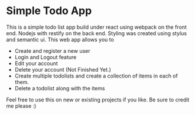 # Simple Todo App
This is a simple todo list app build under react using webpack on the front end. Nodejs with restify on the back end. Styling was created using stylus and semantic ui. This web app allows you to

- Create and register a new user
- Login and Logout feature
- Edit your account
- Delete your account (Not Finished Yet.)
- Create multiple todolists and create a collection of items in each of them.
- Delete a todolist along with the items

Feel free to use this on new or existing projects if you like. Be sure to credit me please :)
